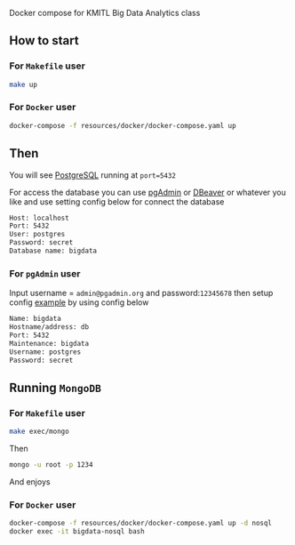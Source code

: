 Docker compose for KMITL Big Data Analytics class

## How to start

### For `Makefile` user

```sh
make up
```

### For `Docker` user

```sh
docker-compose -f resources/docker/docker-compose.yaml up
```

## Then

You will see [PostgreSQL](https://www.postgresql.org/) running at `port=5432`

For access the database you can use [pgAdmin](http://localhost:8080) or [DBeaver](https://dbeaver.io/) or whatever you like and use setting config below for connect the database

```sh
Host: localhost
Port: 5432
User: postgres
Password: secret
Database name: bigdata
```

### For `pgAdmin` user

Input username = `admin@pgadmin.org` and password:`12345678` then setup config [example](https://docs.bitnami.com/installer/apps/canvaslms/administration/configure-pgadmin/) by using config below

```sh
Name: bigdata
Hostname/address: db
Port: 5432
Maintenance: bigdata
Username: postgres
Password: secret
```

## Running `MongoDB`

### For `Makefile` user

```sh
make exec/mongo
```

Then

```sh
mongo -u root -p 1234
```

And enjoys

### For `Docker` user

```sh
docker-compose -f resources/docker/docker-compose.yaml up -d nosql
docker exec -it bigdata-nosql bash
```
